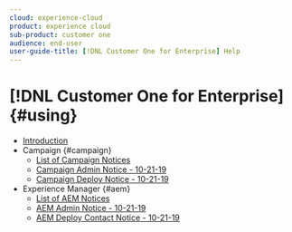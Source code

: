```yaml
---
cloud: experience-cloud
product: experience cloud
sub-product: customer one
audience: end-user
user-guide-title: [!DNL Customer One for Enterprise] Help
---
```


# [!DNL Customer One for Enterprise] {#using}

+ [Introduction](home.md)
+ Campaign {#campaign}
  + [List of Campaign Notices](campaign-list.md)
  + [Campaign Admin Notice - 10-21-19](campaign-admin.md)
  + [Campaign Deploy Notice - 10-21-19](campaign-deploy.md)
+ Experience Manager {#aem}
  + [List of AEM Notices](aem-list.md)
  + [AEM Admin Notice - 10-21-19](aem-admin.md)
  + [AEM Deploy Contact Notice - 10-21-19](aem-deploy.md)
